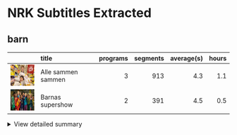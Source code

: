 # NRK Subtitles Extracted
## barn
|                                                                                       | title              |   programs |   segments |   average(s) |   hours |
|:--------------------------------------------------------------------------------------|:-------------------|-----------:|-----------:|-------------:|--------:|
| <img src="cachedimages/Cunw69xZv4gApIx5s-RjzAlNvQ4x2gs_u5X9tx75IJrQ.jpg" height="48"> | Alle sammen sammen |          3 |        913 |          4.3 |     1.1 |
| <img src="cachedimages/MBhV845j-22KU4JLQhX06AutGeiOj25l-J4DTt1kJQVw.jpg" height="48"> | Barnas supershow   |          2 |        391 |          4.5 |     0.5 |

<details><summary>View detailed summary</summary>
## Detailed View
| title              | program_id   | subtitle   | category   |   segments |   hours |
|:-------------------|:-------------|:-----------|:-----------|-----------:|--------:|
| Alle sammen sammen | MSUB22000113 | 1. episode | barn       |        321 |     0.4 |
| Alle sammen sammen | MSUB22000213 | 2. episode | barn       |        309 |     0.4 |
| Alle sammen sammen | MSUB22000313 | 3. episode | barn       |        283 |     0.3 |
| Barnas supershow   | MSUS01004710 | 1. episode | barn       |        154 |     0.2 |
| Barnas supershow   | MSUS01004810 | 2. episode | barn       |        237 |     0.3 |</details>

